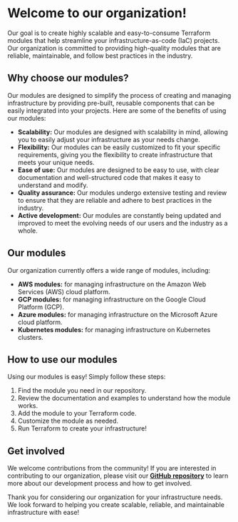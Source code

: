 # **Welcome to our organization!**

Our goal is to create highly scalable and easy-to-consume Terraform modules that help streamline your infrastructure-as-code (IaC) projects. Our organization is committed to providing high-quality modules that are reliable, maintainable, and follow best practices in the industry.

## **Why choose our modules?**

Our modules are designed to simplify the process of creating and managing infrastructure by providing pre-built, reusable components that can be easily integrated into your projects. Here are some of the benefits of using our modules:

- **Scalability:** Our modules are designed with scalability in mind, allowing you to easily adjust your infrastructure as your needs change.
- **Flexibility:** Our modules can be easily customized to fit your specific requirements, giving you the flexibility to create infrastructure that meets your unique needs.
- **Ease of use:** Our modules are designed to be easy to use, with clear documentation and well-structured code that makes it easy to understand and modify.
- **Quality assurance:** Our modules undergo extensive testing and review to ensure that they are reliable and adhere to best practices in the industry.
- **Active development:** Our modules are constantly being updated and improved to meet the evolving needs of our users and the industry as a whole.

## **Our modules**

Our organization currently offers a wide range of modules, including:

- **AWS modules:** for managing infrastructure on the Amazon Web Services (AWS) cloud platform.
- **GCP modules:** for managing infrastructure on the Google Cloud Platform (GCP).
- **Azure modules:** for managing infrastructure on the Microsoft Azure cloud platform.
- **Kubernetes modules:** for managing infrastructure on Kubernetes clusters.

## **How to use our modules**

Using our modules is easy! Simply follow these steps:

1. Find the module you need in our repository.
2. Review the documentation and examples to understand how the module works.
3. Add the module to your Terraform code.
4. Customize the module as needed.
5. Run Terraform to create your infrastructure!

## **Get involved**

We welcome contributions from the community! If you are interested in contributing to our organization, please visit our **[GitHub repository](https://github.com/easy-modules)** to learn more about our development process and how to get involved.

Thank you for considering our organization for your infrastructure needs. We look forward to helping you create scalable, reliable, and maintainable infrastructure with ease!
